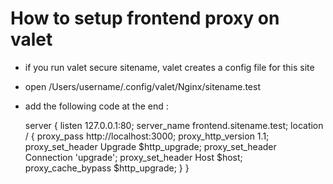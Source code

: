 # How to setup frontend proxy on valet
- if you run valet secure sitename, valet creates a config file for this site
- open /Users/username/.config/valet/Nginx/sitename.test
- add the following code at the end :
	
	server {
    listen 127.0.0.1:80;
    server_name frontend.sitename.test;
    location / {
      proxy_pass http://localhost:3000;
      proxy_http_version 1.1;
      proxy_set_header Upgrade $http_upgrade;
      proxy_set_header Connection 'upgrade';
      proxy_set_header Host $host;
      proxy_cache_bypass $http_upgrade;
    }
  }
